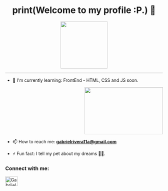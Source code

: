 <h1 align="center">print(Welcome to my profile :P.) 👋</h1>

<p align="center"> <img width="150" height="150" src="https://media.giphy.com/media/frSfC5NcmyF7q/giphy.gif"> 
</p>

-------------

- 🌱 I'm currently learning: 
FrontEnd - HTML, CSS and JS soon.

<p align="right"> <img width="250" height="150" src="https://media.giphy.com/media/9Y1wF3wx1Dex8w9wxL/giphy.gif"> 
</p>

- 📫 How to reach me: **gabrielrivera11a@gmail.com**

- ⚡ Fun fact: I tell my pet about my dreams 🐶✨.


<h3 align="left">Connect with me:</h3>
<p align="left">
<a href="https://twitter.com/Gabriiel_ARP" target="blank"><img align="center" src="https://raw.githubusercontent.com/rahuldkjain/github-profile-readme-generator/master/src/images/icons/Social/twitter.svg" alt="Gabriiel" height="30" width="40" /></a>



  
<!--
### print(Welcome to my profile :P.) 👋

**Gabriand/Gabriand** is a ✨ _special_ ✨ repository because its `README.md` (this file) appears on your GitHub profile.

Here are some ideas to get you started:

- 🔭 I’m currently working on ...

- 👯 I’m looking to collaborate on ...
- 🤔 I’m looking for help with ...
- 😄 Pronouns: 
- 💬 Ask me about ...
-->
